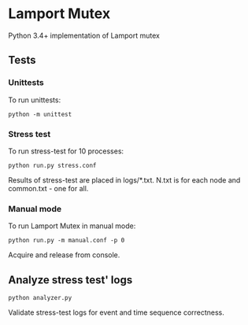 # Lamport Mutex
Python 3.4+ implementation of Lamport mutex

## Tests

### Unittests
To run unittests:
```
python -m unittest
```

### Stress test
To run stress-test for 10 processes:
```
python run.py stress.conf
```
Results of stress-test are placed in logs/*.txt. N.txt is for each node and common.txt - one for all.

### Manual mode
To run Lamport Mutex in manual mode:
```
python run.py -m manual.conf -p 0
```
Acquire and release from console.

## Analyze stress test' logs
```
python analyzer.py
```
Validate stress-test logs for event and time sequence correctness.